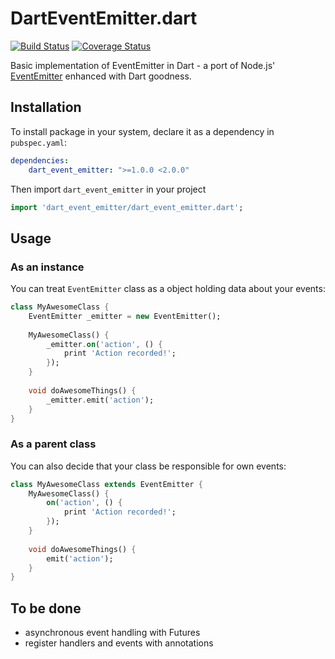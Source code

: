 # DartEventEmitter.dart

[![Build Status](https://travis-ci.org/eps90/event-emitter.dart.svg?branch=master)](https://travis-ci.org/eps90/event-emitter.dart)
[![Coverage Status](https://coveralls.io/repos/eps90/event-emitter.dart/badge.svg?branch=master)](https://coveralls.io/r/eps90/event-emitter.dart?branch=master)

Basic implementation of EventEmitter in Dart - a port of Node.js' [EventEmitter](https://nodejs.org/api/events.html#events_class_events_eventemitter) enhanced with Dart goodness.

## Installation

To install package in your system, declare it as a dependency in `pubspec.yaml`:

```yaml
dependencies:
    dart_event_emitter: ">=1.0.0 <2.0.0"
```

Then import `dart_event_emitter` in your project

```dart
import 'dart_event_emitter/dart_event_emitter.dart';
```

## Usage

### As an instance

You can treat `EventEmitter` class as a object holding data about your events:

```dart
class MyAwesomeClass {
    EventEmitter _emitter = new EventEmitter();
    
    MyAwesomeClass() {
        _emitter.on('action', () {
            print 'Action recorded!';
        });
    }
    
    void doAwesomeThings() {
        _emitter.emit('action');
    }
}
```

### As a parent class
You can also decide that your class be responsible for own events:

```dart
class MyAwesomeClass extends EventEmitter {
    MyAwesomeClass() {
        on('action', () {
            print 'Action recorded!';
        });
    }
    
    void doAwesomeThings() {
        emit('action');
    }
}
```

## To be done

* asynchronous event handling with Futures
* register handlers and events with annotations
